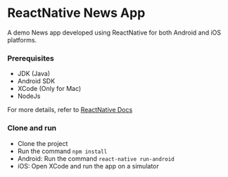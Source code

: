 # ReactNative News App

A demo News app developed using ReactNative for both Android and iOS platforms.




### Prerequisites
- JDK (Java)
- Android SDK
- XCode (Only for Mac)
- NodeJs

For more details, refer to [ReactNative Docs](https://facebook.github.io/react-native/docs/getting-started)


### Clone and run

- Clone the project
- Run the command `npm install`
- Android: Run the command `react-native run-android`
- iOS: Open XCode and run the app on a simulator

